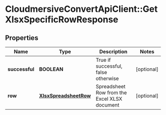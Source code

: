 # CloudmersiveConvertApiClient::GetXlsxSpecificRowResponse

## Properties
Name | Type | Description | Notes
------------ | ------------- | ------------- | -------------
**successful** | **BOOLEAN** | True if successful, false otherwise | [optional] 
**row** | [**XlsxSpreadsheetRow**](XlsxSpreadsheetRow.md) | Spreadsheet Row from the Excel XLSX document | [optional] 


